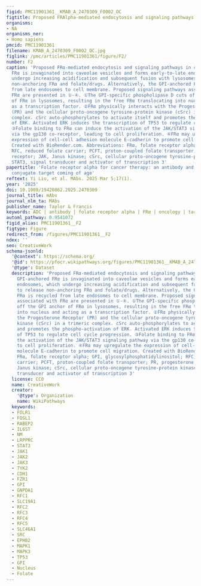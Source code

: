 ```yaml
---
figid: PMC11901361__KMAB_A_2470309_F0002_OC
figtitle: Proposed FRAlpha-mediated endocytosis and signaling pathways in cells
organisms:
- NA
organisms_ner:
- Homo sapiens
pmcid: PMC11901361
filename: KMAB_A_2470309_F0002_OC.jpg
figlink: /pmc/articles/PMC11901361/figure/F2/
number: F2
caption: 'Proposed FRα-mediated endocytosis and signaling pathways in cells. GPI-anchored
  FRα is invaginated into caveolae vesicles and forms early-to-late endosomes, which
  undergo increasing acidification and subsequent fusion with lysosomes to release
  non-anchoring FRα and folate/drugs. Alternatively, the GPI-anchored FRα is recycled
  from late endosomes to cell membrane. Proposed signaling pathways associated with
  FRα are presented in ①-④. ①The GPI-specific phospholipase D cuts off the GPI anchor
  of FRα in lysosomes, resulting in the free FRα translocating into nucleus and acting
  as a transcription factor. ②FRα physically interacts with the Progesterone Receptor
  (PR) and the cellular proto-oncogene tyrosine-protein kinase (cSrc) in a trimeric
  complex. cSrc auto-phosphorylates to activate itself and promotes the phospho-activation
  of ERK. Activated ERK induces the transcription of TP53 to regulate cell cycle progression.
  ③Folate binding to FRα can induce the activation of the JAK/STAT3 signaling pathway
  via the gp130 co-receptor, leading to cell proliferation. ④FRα may upregulate the
  expression of cell-cell adhesion molecule E-cadherin to promote cell migration.
  Created with BioRender.com. Abbreviations: FRα, folate receptor alpha; GPI, glycosylphosphatidylinositol;
  RFC, reduced folate carrier; PCFT, proton-coupled folate transporter; PR, progesterone
  receptor; JAK, Janus kinase; cSrc, cellular proto-oncogene tyrosine-protein kinase;
  STAT3, signal transducer and activator of transcription 3'
papertitle: 'Folate receptor alpha for cancer therapy: an antibody and antibody-drug
  conjugate target coming of age'
reftext: Yi Liu, et al. MAbs. 2025 Mar 5;17(1).
year: '2025'
doi: 10.1080/19420862.2025.2470309
journal_title: mAbs
journal_nlm_ta: MAbs
publisher_name: Taylor & Francis
keywords: ADC | antibody | folate receptor alpha | FRα | oncology | targeted therapy
automl_pathway: 0.9541072
figid_alias: PMC11901361__F2
figtype: Figure
redirect_from: /figures/PMC11901361__F2
ndex: ''
seo: CreativeWork
schema-jsonld:
  '@context': https://schema.org/
  '@id': https://pfocr.wikipathways.org/figures/PMC11901361__KMAB_A_2470309_F0002_OC.html
  '@type': Dataset
  description: 'Proposed FRα-mediated endocytosis and signaling pathways in cells.
    GPI-anchored FRα is invaginated into caveolae vesicles and forms early-to-late
    endosomes, which undergo increasing acidification and subsequent fusion with lysosomes
    to release non-anchoring FRα and folate/drugs. Alternatively, the GPI-anchored
    FRα is recycled from late endosomes to cell membrane. Proposed signaling pathways
    associated with FRα are presented in ①-④. ①The GPI-specific phospholipase D cuts
    off the GPI anchor of FRα in lysosomes, resulting in the free FRα translocating
    into nucleus and acting as a transcription factor. ②FRα physically interacts with
    the Progesterone Receptor (PR) and the cellular proto-oncogene tyrosine-protein
    kinase (cSrc) in a trimeric complex. cSrc auto-phosphorylates to activate itself
    and promotes the phospho-activation of ERK. Activated ERK induces the transcription
    of TP53 to regulate cell cycle progression. ③Folate binding to FRα can induce
    the activation of the JAK/STAT3 signaling pathway via the gp130 co-receptor, leading
    to cell proliferation. ④FRα may upregulate the expression of cell-cell adhesion
    molecule E-cadherin to promote cell migration. Created with BioRender.com. Abbreviations:
    FRα, folate receptor alpha; GPI, glycosylphosphatidylinositol; RFC, reduced folate
    carrier; PCFT, proton-coupled folate transporter; PR, progesterone receptor; JAK,
    Janus kinase; cSrc, cellular proto-oncogene tyrosine-protein kinase; STAT3, signal
    transducer and activator of transcription 3'
  license: CC0
  name: CreativeWork
  creator:
    '@type': Organization
    name: WikiPathways
  keywords:
  - FOLR1
  - FOSL1
  - RABEP2
  - IL6ST
  - NM
  - LRPPRC
  - STAT3
  - JAK1
  - JAK2
  - JAK3
  - TYK2
  - CDH1
  - FZR1
  - GPI
  - GNPDA1
  - RFC1
  - SLC19A1
  - RFC2
  - RFC3
  - RFC4
  - RFC5
  - SLC46A1
  - SRC
  - EPHB2
  - MAPK1
  - MAPK3
  - TP53
  - GPI
  - Nucleus
  - Folate
---
```

